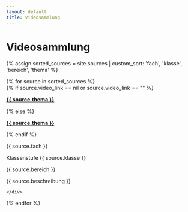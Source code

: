 ```yaml
---
layout: default
title: Videosammlung
---
```


# Videosammlung

{% assign sorted_sources = site.sources | custom_sort: 'fach', 'klasse', 'bereich', 'thema' %}

<div class="accordion">
  {% for source in sorted_sources %}
    <div class="accordion-item">
      {% if source.video_link == nil or source.video_link == "" %}
        <p><a href="{{ site.yt_base }}//embed/{{ source.youtube_id }}?"><strong>{{ source.thema }}</strong></a></p>
      {% else %}
        <p><a href="{{ source.video_link }}"><strong>{{ source.thema }}</strong></a></p>
      {% endif %}
      <p>{{ source.fach }}</p>
      <p>Klassenstufe {{ source.klasse }}</p>
      <p>{{ source.bereich }}</p>
      <p>{{ source.beschreibung }}</p>

    </div>
  {% endfor %}
</div>




